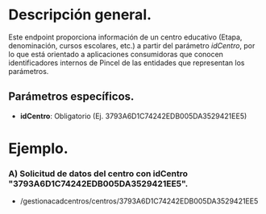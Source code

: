 # Descripción general.

Este endpoint proporciona información de un centro educativo (Etapa, denominación, cursos escolares, etc.) a partir del parámetro *idCentro*, por lo que está orientado a aplicaciones consumidoras que conocen identificadores internos de Pincel de las entidades que representan los parámetros.

## Parámetros específicos.

* **idCentro**: Obligatorio (Ej. 3793A6D1C74242EDB005DA3529421EE5)

# Ejemplo.
### A) Solicitud de datos del centro con idCentro "3793A6D1C74242EDB005DA3529421EE5".
* /gestionacadcentros/centros/3793A6D1C74242EDB005DA3529421EE5
